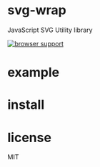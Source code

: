 # svg-wrap
JavaScript SVG Utility library

[![browser support](https://ci.testling.com/substack/tape.png)](http://ci.testling.com/substack/tape)


# example


# install


# license

MIT
